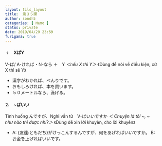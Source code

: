 ```yaml
---
layout: tils_layout
title:  第３５課
author: sondh5
categories: [ Memo ]
status: private
date: 2019/04/20 23:59
furigana: true
---
```


#### ⒈　XばY
<ct>V-ば/ A-ければ・N-なら  ＋　Y</ct>
*＜nếu X thì Y＞*
《Dùng để nói về  điều kiện, cứ X thì sẽ Y》

- 漢字がわかれば、べんりです。
- おもしろければ、本を買います。
- ５０メートルなら、泳げる。

#### ⒉　~ばいい
<ct>Tình huống んですが、Nghi vấn từ　V-ばいいですか</ct>
*＜ Chuyện là tôi ~, ~ như nào thì được nhỉ?＞*
《Dùng để xin lời khuyên, cho lời khuyên》

- A: {友達:ともだち}がけっこんするんですが、何をあげればいいですか。
  B: お金を上げればいいです。
